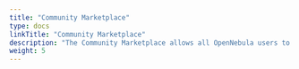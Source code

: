 ```yaml
---
title: "Community Marketplace"
type: docs
linkTitle: "Community Marketplace"
description: "The Community Marketplace allows all OpenNebula users to contribute their own appliances for others to use. This section describes how to use this Community Marketplace and the required processes for publishing your own appliance."
weight: 5
---
```

